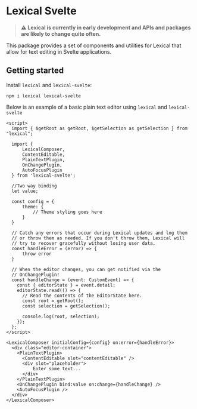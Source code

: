 # Lexical Svelte

> **⚠️ Lexical is currently in early development and APIs and packages are likely to change quite often.**

This package provides a set of components and utilities for Lexical that allow for text editing in Svelte applications.

## Getting started

Install `lexical` and `lexical-svelte`:

```
npm i lexical lexical-svelte
```

Below is an example of a basic plain text editor using `lexical` and `lexical-svelte`

```svelte
<script>
  import { $getRoot as getRoot, $getSelection as getSelection } from "lexical";

  import {
      LexicalComposer,
      ContentEditable,
      PlainTextPlugin,
      OnChangePlugin,
      AutoFocusPlugin
  } from 'lexical-svelte';

  //Two way binding
  let value;

  const config = {
      theme: {
          // Theme styling goes here
      }
  }

  // Catch any errors that occur during Lexical updates and log them
  // or throw them as needed. If you don't throw them, Lexical will
  // try to recover gracefully without losing user data.
  const handleError = (error) => {
      throw error
  }

  // When the editor changes, you can get notified via the
  // OnChangePlugin!
  const handleChange = (event: CustomEvent) => {
    const { editorState } = event.detail;
    editorState.read(() => {
      // Read the contents of the EditorState here.
      const root = getRoot();
      const selection = getSelection();

      console.log(root, selection);
    });
  };
</script>

<LexicalComposer initialConfig={config} on:error={handleError}>
  <div class="editor-container">
    <PlainTextPlugin>
      <ContentEditable slot="contentEditable" />
      <div slot="placeholder">
          Enter some text...
      </div>
    </PlainTextPlugin>
    <OnChangePlugin bind:value on:change={handleChange} />
    <AutoFocusPlugin />
  </div>
</LexicalComposer>
```
